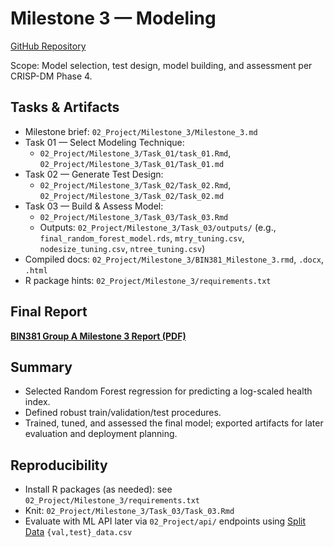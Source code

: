# Milestone 3 — Modeling

[GitHub Repository](https://github.com/BeardedSeal77/data-analysis-dashboard/tree/main/02_Project/Milestone_3)

Scope: Model selection, test design, model building, and assessment per CRISP-DM Phase 4.

## Tasks & Artifacts

- Milestone brief: `02_Project/Milestone_3/Milestone_3.md`
- Task 01 — Select Modeling Technique:
  - `02_Project/Milestone_3/Task_01/task_01.Rmd`, `02_Project/Milestone_3/Task_01/Task_01.md`
- Task 02 — Generate Test Design:
  - `02_Project/Milestone_3/Task_02/Task_02.Rmd`, `02_Project/Milestone_3/Task_02/Task_02.md`
- Task 03 — Build & Assess Model:
  - `02_Project/Milestone_3/Task_03/Task_03.Rmd`
  - Outputs: `02_Project/Milestone_3/Task_03/outputs/` (e.g., `final_random_forest_model.rds`, `mtry_tuning.csv`, `nodesize_tuning.csv`, `ntree_tuning.csv`)
- Compiled docs: `02_Project/Milestone_3/BIN381_Milestone_3.rmd`, `.docx`, `.html`
- R package hints: `02_Project/Milestone_3/requirements.txt`

## Final Report

[**BIN381 Group A Milestone 3 Report (PDF)**](https://github.com/BeardedSeal77/data-analysis-dashboard/blob/main/02_Project/Milestone_3/BIN381_Group_A_Milestone_3.pdf)

## Summary

- Selected Random Forest regression for predicting a log-scaled health index.
- Defined robust train/validation/test procedures.
- Trained, tuned, and assessed the final model; exported artifacts for later evaluation and deployment planning.

## Reproducibility

- Install R packages (as needed): see `02_Project/Milestone_3/requirements.txt`
- Knit: `02_Project/Milestone_3/Task_03/Task_03.Rmd`
- Evaluate with ML API later via `02_Project/api/` endpoints using [Split Data](https://github.com/BeardedSeal77/data-analysis-dashboard/tree/main/02_Project/Data/04_Split) `{val,test}_data.csv`

